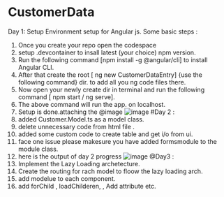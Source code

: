 # CustomerData
Day 1: Setup Environment setup for Angular js. 
Some basic steps : 
1. Once you create your repo open the codespace
2. setup .devcontainer to  insall latest (your choice) npm version.
3. Run the following command [npm install -g @angular/cli] to install Angular CLI.
4. After that create the root [ ng new CustomerDataEntry] {use the following command} dir. to add all you ng code files there.
5. Now open your newly create dir in terminal and run the following command [ npm start / ng serve].
6. The above command will run the app. on localhost.
7. Setup is done.attaching the @image ![image](https://github.com/JPThakur361/CustomerData/assets/22912527/343a9f22-6134-42d3-95c5-949d5bcc19fd)
#Day 2 :
1. added Customer.Model.ts as a model class.
2. delete unnecessary code from html file .
3. added some custom code to create table and get i/o from ui.
4. face one issue please makesure you have added formsmodule to the module class.
5. here is the output of day 2 progress ![image](https://github.com/JPThakur361/CustomerData/assets/22912527/3d45de63-4385-4966-9267-61d0fd0e02ff)
@Day3 : 
1. Implement the Lazy Loading archetecture. 
2. Create the routing for rach model to floow the lazy loading arch. 
3.  add modelue to each component.
4.  add forChild , loadChilderen, , Add attribute etc.  

   
   
    
